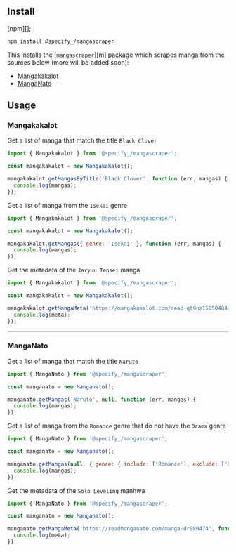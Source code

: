 ## Install

[npm][];

```sh
npm install @specify_/mangascraper
```

This installs the [`mangascraper`][m] package which scrapes manga from the sources below (more will be added soon):

- [Mangakakalot]("https://mangakakalot.com/")
- [MangaNato]("http://manganato.com/")

## Usage

### Mangakakalot

Get a list of manga that match the title `Black Clover`

```js
import { Mangakakalot } from '@specify_/mangascraper';

const mangakakalot = new Mangakakalot();

mangakakalot.getMangasByTitle('Black Clover', function (err, mangas) {
  console.log(mangas);
});
```

Get a list of manga from the `Isekai` genre

```js
import { Mangakakalot } from '@specify_/mangascraper';

const mangakakalot = new Mangakakalot();

mangakakalot.getMangas({ genre: 'Isekai' }, function (err, mangas) {
  console.log(mangas);
});
```

Get the metadata of the `Jaryuu Tensei` manga

```js
import { Mangakakalot } from '@specify_/mangascraper';

const mangakakalot = new Mangakakalot();

mangakakalot.getMangaMeta('https://mangakakalot.com/read-qt9nz158504844280', function (err, meta) {
  console.log(meta);
});
```

---

### MangaNato

Get a list of manga that match the title `Naruto`

```js
import { MangaNato } from '@specify_/mangascraper';

const manganato = new Manganato();

manganato.getMangas('Naruto', null, function (err, mangas) {
  console.log(mangas);
});
```

Get a list of manga from the `Romance` genre that do not have the `Drama` genre

```js
import { MangaNato } from '@specify_/mangascraper';

const manganato = new Manganato();

manganato.getMangas(null, { genre: { include: ['Romance'], exclude: ['Drama'] } }, function (err, mangas) {
  console.log(mangas);
});
```

Get the metadata of the `Solo Leveling` manhwa

```js
import { MangaNato } from '@specify_/mangascraper';

const manganato = new Manganato();

manganato.getMangaMeta('https://readmanganato.com/manga-dr980474', function (err, meta) {
  console.log(meta);
});
```
